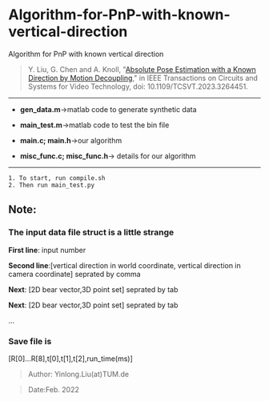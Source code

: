 # Algorithm-for-PnP-with-known-vertical-direction
Algorithm for PnP with known vertical direction
>Y. Liu, G. Chen and A. Knoll, "[Absolute Pose Estimation with a Known Direction by Motion Decoupling](https://ieeexplore.ieee.org/document/10093787)," in IEEE Transactions on Circuits and Systems for Video Technology, doi: 10.1109/TCSVT.2023.3264451.
***********

+ **gen_data.m**->matlab code to generate synthetic data
+ **main_test.m**->matlab code to test the bin file


+ **main.c; main.h**->our algorithm
+ **misc_func.c; misc_func.h**-> details for our algorithm
**************
```
1. To start, run compile.sh
2. Then run main_test.py 
```

## Note:

### The input data file struct is a little strange

**First line**: input number

**Second line**:[vertical direction in world coordinate, vertical direction in camera coordinate] seprated by comma

**Next**: [2D bear vector,3D point set] seprated by tab

**Next**: [2D bear vector,3D point set] seprated by tab

...

### Save file is
[R[0]...R[8],t[0],t[1],t[2],run_time(ms)]

  >Author: Yinlong.Liu(at)TUM.de
  
  >Date:Feb. 2022


